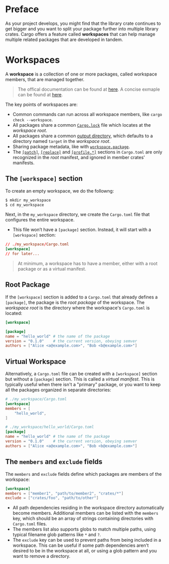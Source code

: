 # Preface
As your project develops, you might find that the library crate continues to get bigger and you want to split your package further into multiple library crates. Cargo offers a feature called **workspaces** that can help manage multiple related packages that are developed in tandem.

# Workspaces
A **workspace** is a collection of one or more packages, called workspace members, that are managed together.

> The offical documentation can be found at [here](https://doc.rust-lang.org/cargo/reference/workspaces.html).
> A concise exmaple can be found at [here](https://doc.rust-lang.org/book/ch14-03-cargo-workspaces.html).

The key points of workspaces are:

- Common commands can run across all workspace members, like `cargo check --workspace`.
- All packages share a common [`Cargo.lock`](https://doc.rust-lang.org/cargo/guide/cargo-toml-vs-cargo-lock.html) file which locates at the *workspace root*.
- All packages share a common [output directory](https://doc.rust-lang.org/cargo/guide/build-cache.html), which defaults to a directory named `target` in the *workspace root*.
- Sharing package metadata, like with [`workspace.package`](https://doc.rust-lang.org/cargo/reference/workspaces.html#the-package-table).
- The [`[patch]`](https://doc.rust-lang.org/cargo/reference/overriding-dependencies.html#the-patch-section), [`[replace]`](https://doc.rust-lang.org/cargo/reference/overriding-dependencies.html#the-replace-section) and [`[profile.*]`](https://doc.rust-lang.org/cargo/reference/profiles.html) sections in `Cargo.toml` are only recognized in the *root* manifest, and ignored in member crates' manifests.

## The `[workspace]` section
To create an empty workspace, we do the followng:
```bash
$ mkdir my_workspace
$ cd my_workspace
```
Next, in the `my_workspace` directory, we create the `Cargo.toml` file that configures the entire workspace.
* This file won’t have a `[package]` section. Instead, it will start with a `[workspace]` section:
```toml
// ./my_workspace/Cargo.toml
[workspace]
// for later...
```
> At minimum, a workspace has to have a member, either with a root package or as a virtual manifest.

## Root Package
If the `[workspace]` section is added to a `Cargo.toml` that already defines a `[package]`, the package is the *root package* of the workspace. The *workspace root* is the directory where the workspace's `Cargo.toml` is located:
```toml
[workspace]

[package]
name = "hello_world" # the name of the package
version = "0.1.0"    # the current version, obeying semver
authors = ["Alice <a@example.com>", "Bob <b@example.com>"]
```

## Virtual Workspace
Alternatively, a `Cargo.toml` file can be created with a `[workspace]` section but without a `[package]` section. This is called a *virtual manifest*. This is typically useful when there isn't a "primary" package, or you want to keep all the packages organized in separate directories:
```toml
# ./my_workspace/Cargo.toml
[workspace]
members = [
    "hello_world",
]
```
```toml
# ./my_workspace/hello_world/Cargo.toml
[package]
name = "hello_world" # the name of the package
version = "0.1.0"    # the current version, obeying semver
authors = ["Alice <a@example.com>", "Bob <b@example.com>"]
```

## The `members` and `exclude` fields
The `members` and `exclude` fields define which packages are members of the workspace:
```toml
[workspace]
members = ["member1", "path/to/member2", "crates/*"]
exclude = ["crates/foo", "path/to/other"]
```
* All path dependencies residing in the workspace directory automatically become members. Additional members can be listed with the `members` key, which should be an array of strings containing directories with `Cargo.toml` files.
* The members list also supports globs to match multiple paths, using typical filename glob patterns like `*` and `?`.
* The `exclude` key can be used to prevent paths from being included in a workspace. This can be useful if some path dependencies aren't desired to be in the workspace at all, or using a glob pattern and you want to remove a directory.